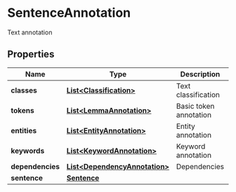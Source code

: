 

# SentenceAnnotation

Text annotation
## Properties

Name | Type | Description | Notes
------------ | ------------- | ------------- | -------------
**classes** | [**List&lt;Classification&gt;**](Classification.md) | Text classification |  [optional]
**tokens** | [**List&lt;LemmaAnnotation&gt;**](LemmaAnnotation.md) | Basic token annotation |  [optional]
**entities** | [**List&lt;EntityAnnotation&gt;**](EntityAnnotation.md) | Entity annotation |  [optional]
**keywords** | [**List&lt;KeywordAnnotation&gt;**](KeywordAnnotation.md) | Keyword annotation |  [optional]
**dependencies** | [**List&lt;DependencyAnnotation&gt;**](DependencyAnnotation.md) | Dependencies |  [optional]
**sentence** | [**Sentence**](Sentence.md) |  |  [optional]



